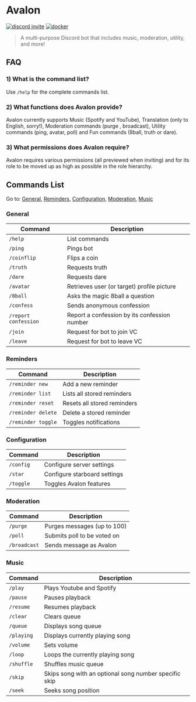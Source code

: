 # Avalon

[![discord invite](https://img.shields.io/badge/discord-%237289DA.svg?&style=for-the-badge&logo=discord&logoColor=white)](https://discord.gg/t5bMCmQMjD)
[![docker](https://img.shields.io/badge/docker-%232496ED.svg?&style=for-the-badge&logo=docker&logoColor=white)](https://hub.docker.com/repository/docker/jjoeldaniel/avalon-discord)

> A multi-purpose Discord bot  that includes music, moderation, utility, and more!

## **FAQ**

### **1) What is the command list?**

   Use `/help` for the complete commands list.

### **2) What functions does Avalon provide?**

   Avalon currently supports Music (Spotify and YouTube), Translation (only to English, sorry!), Moderation commands (purge , broadcast), Utility commands (ping, avatar, poll) and Fun commands (8ball, truth or dare).

### **3) What permissions does Avalon require?**

Avalon requires various permissions (all previewed when inviting) and for its role to be moved up as high as possible in the role hierarchy.

## Commands List

Go to:
[General](#general),
[Reminders](#reminders),
[Configuration](#configuration),
[Moderation](#moderation),
[Music](#music)

### General

| Command                                               | Description                                  |
|-------------------------------------------------------|----------------------------------------------|
| `/help`                                               | List commands                                |
| `/ping`                                               | Pings bot                                    |
| `/coinflip`                                           | Flips a coin                                 |
| `/truth`                                              | Requests truth                               |
| `/dare`                                               | Requests dare                                |
| `/avatar`                                             | Retrieves user (or target) profile picture   |
| `/8ball`                                              | Asks the magic 8ball a question              |
| `/confess`                                            | Sends anonymous confession                   |
| `/report confession`                                  | Report a confession by its confession number |
| `/join`                                               | Request for bot to join VC                   |
| `/leave`                                              | Request for bot to leave VC                  |

### Reminders

| Command                                               | Description                                  |
|-------------------------------------------------------|----------------------------------------------|
| `/reminder new`                                       | Add a new reminder                           |
| `/reminder list`                                      | Lists all stored reminders                   |
| `/reminder reset`                                     | Resets all stored reminders                  |
| `/reminder delete`                                    | Delete a stored reminder                     |
| `/reminder toggle`                                    | Toggles notifications                        |

### Configuration

| Command                                           | Description                  |
|---------------------------------------------------|------------------------------|
| `/config`                                         | Configure server settings    |
| `/star`                                           | Configure starboard settings |
| `/toggle`                                         | Toggles Avalon features      |

### Moderation

| Command                                              | Description                 |
|------------------------------------------------------|-----------------------------|
| `/purge`                                             | Purges messages (up to 100) |
| `/poll`                                              | Submits poll to be voted on |
| `/broadcast`                                         | Sends message as Avalon     |

### Music

| Command                                           | Description                                           |
|---------------------------------------------------|-------------------------------------------------------|
| `/play`                                           | Plays Youtube and Spotify                             |
| `/pause`                                          | Pauses playback                                       |
| `/resume`                                         | Resumes playback                                      |
| `/clear`                                          | Clears queue                                          |
| `/queue`                                          | Displays song queue                                   |
| `/playing`                                        | Displays currently playing song                       |
| `/volume`                                         | Sets volume                                           |
| `/loop`                                           | Loops the currently playing song                      |
| `/shuffle`                                        | Shuffles music queue                                  |
| `/skip`                                           | Skips song with an optional song number specific skip |
| `/seek`                                           | Seeks song position                                   |
